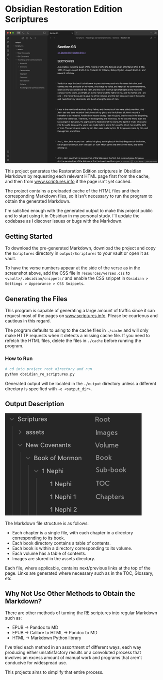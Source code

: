 # Obsidian Restoration Edition Scriptures
<img src="resources/assets/output-example-full-resize.png" width="1000">

This project generates the Restoration Edition scriptures in Obsidian Markdown by requesting each relevant HTML page first from the cache, and then from www.scriptures.info if the page isn't yet cached. 

The project contains a preloaded cache of the HTML files and their corresponding Markdown files, so it isn't necessary to run the program to obtain the generated Markdown.

I'm satisfied enough with the generated output to make this project public and to start using it in Obsidian in my personal study. I'll update the codebase as I discover issues or bugs with the Markdown.

## Getting Started
To download the pre-generated Markdown, download the project and copy the `Scriptures` directory in `output/Scriptures` to your vault or open it as vault.

To have the verse numbers appear at the side of the verse as in the screenshot above, add the CSS file in `resources/verses.css` to `<vault>/.obsidian/snippets/` and enable the CSS snippet in `Obsidian > Settings > Appearance > CSS Snippets`.

## Generating the Files
This program is capable of generating a large amount of traffic since it can request most of the pages on www.scriptures.info. Please be courteous and cautious in this regard. 

The program defaults to using to the cache files in `./cache` and will only make HTTP requests when it detects a missing cache file. If you need to refetch the HTML files, delete the files in `./cache` before running the program.

### How to Run
```sh
# cd into project root directory and run
python obsidian_re_scriptures.py 
```
Generated output will be located in the `./output` directory unless a different directory is specified with `-o <output_dir>`.

## Output Description
<img src="resources/assets/file-structure-example-1.png" width="450">

The Markdown file structure is as follows:
- Each chapter is a single file, with each chapter in a directory corresponding to its book. 
- Each book directory contains a table of contents.
- Each book is within a directory corresponding to its volume.
- Each volume has a table of contents.
- Images are stored in the assets directory.

Each file, where applicable, contains next/previous links at the top of the page. Links are generated where necessary such as in the TOC, Glossary, etc.

## Why Not Use Other Methods to Obtain the Markdown?
There are other methods of turning the RE scriptures into regular Markdown such as:
- EPUB -> Pandoc to MD
- EPUB -> Calibre to HTML -> Pandoc to MD
- HTML -> Markdown Python library

I've tried each method in an assortment of different ways, each way producing either unsatisfactory results or a convoluted process that involves an excess amount of manual work and programs that aren't conducive for widespread use.

This projects aims to simplify that entire process.